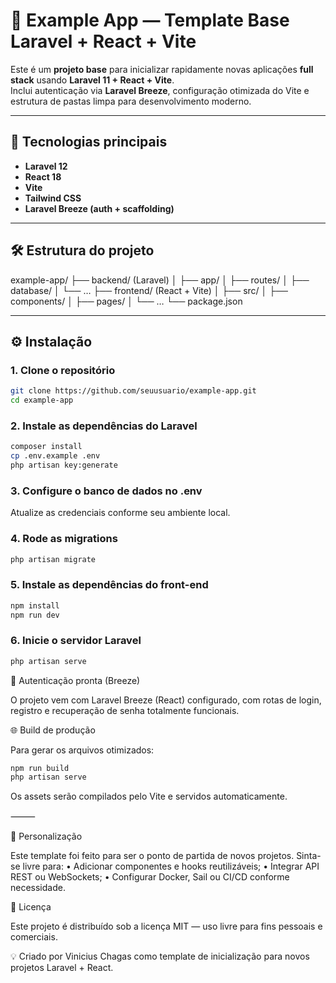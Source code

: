 # 🚀 Example App — Template Base Laravel + React + Vite

Este é um **projeto base** para inicializar rapidamente novas aplicações **full stack** usando **Laravel 11 + React + Vite**.  
Inclui autenticação via **Laravel Breeze**, configuração otimizada do Vite e estrutura de pastas limpa para desenvolvimento moderno.

---

## 🧩 Tecnologias principais

- **Laravel 12**
- **React 18**
- **Vite**
- **Tailwind CSS**
- **Laravel Breeze (auth + scaffolding)**

---

## 🛠️ Estrutura do projeto
example-app/
├── backend/ (Laravel)
│   ├── app/
│   ├── routes/
│   ├── database/
│   └── …
├── frontend/ (React + Vite)
│   ├── src/
│   ├── components/
│   ├── pages/
│   └── …
└── package.json

---

## ⚙️ Instalação

### 1. Clone o repositório

```bash
git clone https://github.com/seuusuario/example-app.git
cd example-app
```

### 2. Instale as dependências do Laravel

```bash
composer install
cp .env.example .env
php artisan key:generate
```

### 3. Configure o banco de dados no .env

Atualize as credenciais conforme seu ambiente local.

### 4. Rode as migrations

```bash
php artisan migrate
```

### 5. Instale as dependências do front-end

```bash
npm install
npm run dev
```

### 6. Inicie o servidor Laravel

```bash
php artisan serve
```

🔐 Autenticação pronta (Breeze)

O projeto vem com Laravel Breeze (React) configurado, com rotas de login, registro e recuperação de senha totalmente funcionais.

🌐 Build de produção

Para gerar os arquivos otimizados:

```bash
npm run build
php artisan serve
```

Os assets serão compilados pelo Vite e servidos automaticamente.

⸻

🧠 Personalização

Este template foi feito para ser o ponto de partida de novos projetos.
Sinta-se livre para:
	•	Adicionar componentes e hooks reutilizáveis;
	•	Integrar API REST ou WebSockets;
	•	Configurar Docker, Sail ou CI/CD conforme necessidade.

📄 Licença

Este projeto é distribuído sob a licença MIT — uso livre para fins pessoais e comerciais.

💡 Criado por Vinicius Chagas como template de inicialização para novos projetos Laravel + React.
